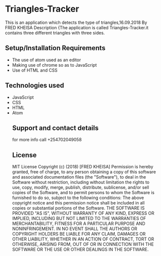 # Triangles-Tracker
 This is an application which detects the type of triangles,16.09.2018
  By FRED KHEISA
 Description
 {The application is called Triangles-Tracker.it contains three different triangles with three sides.
## Setup/Installation Requirements
 - The use of atom used as an editor
- Making use of chrome so as to JavaScript
- Use of HTML and CSS
## Technologies used
   - JavaScript
  - CSS
  - HTML
  - Atom
     ## Support and contact details
     for more info call +254702049058
     ## License
     MIT License
 Copyright (c) (2018) [FRED KHEISA]
 Permission is hereby granted, free of charge, to any person obtaining a copy of this software and associated documentation files (the "Software"), to deal in the Software without restriction, including without limitation the rights to use, copy, modify, merge, publish, distribute, sublicense, and/or sell copies of the Software, and to permit persons to whom the Software is furnished to do so, subject to the following conditions:
 The above copyright notice and this permission notice shall be included in all copies or substantial portions of the Software.
 THE SOFTWARE IS PROVIDED "AS IS", WITHOUT WARRANTY OF ANY KIND, EXPRESS OR IMPLIED, INCLUDING BUT NOT LIMITED TO THE WARRANTIES OF MERCHANTABILITY, FITNESS FOR A PARTICULAR PURPOSE AND NONINFRINGEMENT. IN NO EVENT SHALL THE AUTHORS OR COPYRIGHT HOLDERS BE LIABLE FOR ANY CLAIM, DAMAGES OR OTHER LIABILITY, WHETHER IN AN ACTION OF CONTRACT, TORT OR OTHERWISE, ARISING FROM, OUT OF OR IN CONNECTION WITH THE SOFTWARE OR THE USE OR OTHER DEALINGS IN THE SOFTWARE.

